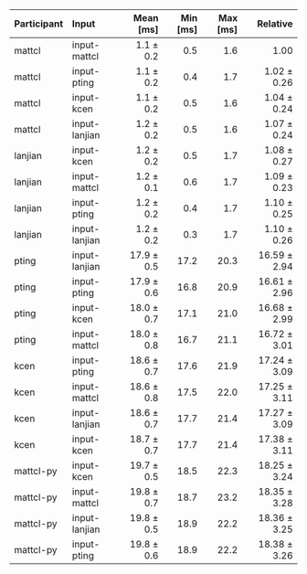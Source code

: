 | Participant | Input | Mean [ms] | Min [ms] | Max [ms] | Relative |
|:---|:---|---:|---:|---:|---:|
| mattcl | input-mattcl | 1.1 ± 0.2 | 0.5 | 1.6 | 1.00 |
| mattcl | input-pting | 1.1 ± 0.2 | 0.4 | 1.7 | 1.02 ± 0.26 |
| mattcl | input-kcen | 1.1 ± 0.2 | 0.5 | 1.6 | 1.04 ± 0.24 |
| mattcl | input-lanjian | 1.2 ± 0.2 | 0.5 | 1.6 | 1.07 ± 0.24 |
| lanjian | input-kcen | 1.2 ± 0.2 | 0.5 | 1.7 | 1.08 ± 0.27 |
| lanjian | input-mattcl | 1.2 ± 0.1 | 0.6 | 1.7 | 1.09 ± 0.23 |
| lanjian | input-pting | 1.2 ± 0.2 | 0.4 | 1.7 | 1.10 ± 0.25 |
| lanjian | input-lanjian | 1.2 ± 0.2 | 0.3 | 1.7 | 1.10 ± 0.26 |
| pting | input-lanjian | 17.9 ± 0.5 | 17.2 | 20.3 | 16.59 ± 2.94 |
| pting | input-pting | 17.9 ± 0.6 | 16.8 | 20.9 | 16.61 ± 2.96 |
| pting | input-kcen | 18.0 ± 0.7 | 17.1 | 21.0 | 16.68 ± 2.99 |
| pting | input-mattcl | 18.0 ± 0.8 | 16.7 | 21.1 | 16.72 ± 3.01 |
| kcen | input-pting | 18.6 ± 0.7 | 17.6 | 21.9 | 17.24 ± 3.09 |
| kcen | input-mattcl | 18.6 ± 0.8 | 17.5 | 22.0 | 17.25 ± 3.11 |
| kcen | input-lanjian | 18.6 ± 0.7 | 17.7 | 21.4 | 17.27 ± 3.09 |
| kcen | input-kcen | 18.7 ± 0.7 | 17.7 | 21.4 | 17.38 ± 3.11 |
| mattcl-py | input-kcen | 19.7 ± 0.5 | 18.5 | 22.3 | 18.25 ± 3.24 |
| mattcl-py | input-mattcl | 19.8 ± 0.7 | 18.7 | 23.2 | 18.35 ± 3.28 |
| mattcl-py | input-lanjian | 19.8 ± 0.5 | 18.9 | 22.2 | 18.36 ± 3.25 |
| mattcl-py | input-pting | 19.8 ± 0.6 | 18.9 | 22.2 | 18.38 ± 3.26 |
